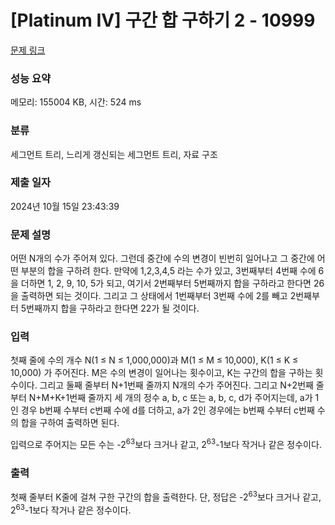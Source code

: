 # [Platinum IV] 구간 합 구하기 2 - 10999 

[문제 링크](https://www.acmicpc.net/problem/10999) 

### 성능 요약

메모리: 155004 KB, 시간: 524 ms

### 분류

세그먼트 트리, 느리게 갱신되는 세그먼트 트리, 자료 구조

### 제출 일자

2024년 10월 15일 23:43:39

### 문제 설명

<p>어떤 N개의 수가 주어져 있다. 그런데 중간에 수의 변경이 빈번히 일어나고 그 중간에 어떤 부분의 합을 구하려 한다. 만약에 1,2,3,4,5 라는 수가 있고, 3번째부터 4번째 수에 6을 더하면 1, 2, 9, 10, 5가 되고, 여기서 2번째부터 5번째까지 합을 구하라고 한다면 26을 출력하면 되는 것이다. 그리고 그 상태에서 1번째부터 3번째 수에 2를 빼고 2번째부터 5번째까지 합을 구하라고 한다면 22가 될 것이다.</p>

### 입력 

 <p>첫째 줄에 수의 개수 N(1 ≤ N ≤ 1,000,000)과 M(1 ≤ M ≤ 10,000), K(1 ≤ K ≤ 10,000) 가 주어진다. M은 수의 변경이 일어나는 횟수이고, K는 구간의 합을 구하는 횟수이다. 그리고 둘째 줄부터 N+1번째 줄까지 N개의 수가 주어진다. 그리고 N+2번째 줄부터 N+M+K+1번째 줄까지 세 개의 정수 a, b, c 또는 a, b, c, d가 주어지는데, a가 1인 경우 b번째 수부터 c번째 수에 d를 더하고, a가 2인 경우에는 b번째 수부터 c번째 수의 합을 구하여 출력하면 된다.</p>

<p>입력으로 주어지는 모든 수는 -2<sup>63</sup>보다 크거나 같고, 2<sup>63</sup>-1보다 작거나 같은 정수이다.</p>

### 출력 

 <p>첫째 줄부터 K줄에 걸쳐 구한 구간의 합을 출력한다. 단, 정답은 -2<sup>63</sup>보다 크거나 같고, 2<sup>63</sup>-1보다 작거나 같은 정수이다.</p>

